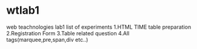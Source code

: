 # wtlab1
web teachnologies lab1
list of experiments
1.HTML TIME table preparation
2.Registration Form
3.Table related question
4.All tags(marquee,pre,span,div etc..)

